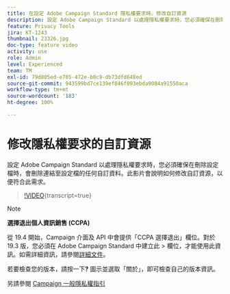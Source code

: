 ```yaml
---
title: 在設定 Adobe Campaign Standard 隱私權要求時，修改自訂資源
description: 設定 Adobe Campaign Standard 以處理隱私權要求時，您必須確保在刪除設定檔時，會刪除連結至設定檔的任何自訂資料。此影片會說明如何修改自訂資源，以便符合此需求。
feature: Privacy Tools
jira: KT-1243
thumbnail: 23326.jpg
doc-type: feature video
activity: use
role: Admin
level: Experienced
team: TM
exl-id: 79d805ed-e705-472e-b0c9-db73dfd648ed
source-git-commit: 943599bd7ce139ef846f093ebda9084a91550aca
workflow-type: tm+mt
source-wordcount: '183'
ht-degree: 100%

---
```


# 修改隱私權要求的自訂資源

設定 Adobe Campaign Standard 以處理隱私權要求時，您必須確保在刪除設定檔時，會刪除連結至設定檔的任何自訂資料。此影片會說明如何修改自訂資源，以便符合此需求。

>[!VIDEO](https://video.tv.adobe.com/v/23326?learn=on){transcript=true}

>[!NOTE]
>
>**選擇退出個人資訊銷售 (CCPA)**
>
>從 19.4 開始，Campaign 介面及 API 中會提供「CCPA 選擇退出」欄位。對於 19.3 版，您必須在 Adobe Campaign Standard 中建立此 > 欄位，才能使用此資訊。如需詳細資訊，請參閱[詳細文件](https://experienceleague.adobe.com/docs/campaign-standard/using/getting-started/privacy/privacy-requests.html?lang=zh-Hant#privacy-requests)。
>
> 若要檢查您的版本，請按一下&#x200B;**?** 圖示並選取「關於」，即可檢查自己的版本資訊。

另請參閱 [ Campaign 一般隱私權指引](https://experienceleague.adobe.com/docs/campaign-classic/using/getting-started/privacy/privacy-management.html?lang=zh-Hant)
